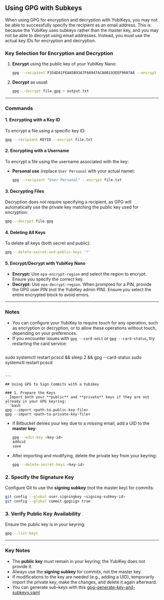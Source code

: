 ## Using GPG with Subkeys

When using GPG for encryption and decryption with YubiKeys, you may not be able to successfully specify the recipient as an email address. This is because the YubiKey uses subkeys rather than the master key, and you may not be able to decrypt using email addresses. Instead, you must use the actual key IDs for encryption and decryption.

### Key Selection for Encryption and Decryption
1. **Encrypt** using the public key of your YubiKey Nano:
   ```bash
   gpg --recipient F354D41FEAA5B93A7F66947ACA0B193EEF9607A8 --encrypt file.txt
   ```
2. **Decrypt** as usual:
   ```bash
   gpg --decrypt file.gpg > output.txt
   ```
---

### Commands

#### **1. Encrypting with a Key ID**
To encrypt a file using a specific key ID:
```bash
gpg --recipient KEYID --encrypt file.txt
```

#### **2. Encrypting with a Username**
To encrypt a file using the username associated with the key:
- **Personal use** (replace `User Personal` with your actual name):
  ```bash
  gpg --recipient "User Personal" --encrypt file.txt
  ```

#### **3. Decrypting Files**
Decryption does not require specifying a recipient, as GPG will automatically use the private key matching the public key used for encryption:
```bash
gpg --decrypt file.gpg
```

#### **4. Deleting All Keys**
To delete all keys (both secret and public):
```bash
gpg --delete-secret-and-public-keys '*'
```

#### **5. Encrypt/Decrypt with YubiKey Nano**
- **Encrypt:**
  Use `epa-encrypt-region` and select the region to encrypt. Ensure you specify the correct key.
- **Decrypt:**
  Use `epa-decrypt-region`. When prompted for a PIN, provide the GPG user PIN (not the YubiKey admin PIN). Ensure you select the entire encrypted block to avoid errors.

---

### Notes
- You can configure your YubiKey to require touch for any operation, such as encryption or decryption, or to allow these operations without touch, depending on your preferences.
- If you encounter issues with `gpg --card-edit` or `gpg --card-status`, try restarting the card service:
  ```bash
 sudo systemctl restart pcscd && sleep 2 && gpg --card-status sudo systemctl restart pcscd
  ```

---

## Using GPG to Sign Commits with a YubiKey

### 1. Prepare the Keys
- Import both your **public** and **private** keys if they are not already in your GPG keyring:
  ```bash
  gpg --import <path-to-public-key-file>
  gpg --import <path-to-private-key-file>
  ```
- If Bitbucket denies your key due to a missing email, add a UID to the **master key**:
  ```bash
  gpg --edit-key <key-id>
  adduid
  save
  ```
- After importing and modifying, delete the private key from your keyring:
  ```bash
  gpg --delete-secret-keys <key-id>
  ```

### 2. Specify the Signature Key
Configure Git to use the **signing subkey** (not the master key) for commits:
```bash
git config --global user.signingkey <signing-subkey-id>
git config --global commit.gpgsign true
```

### 3. Verify Public Key Availability
Ensure the public key is in your keyring:
```bash
gpg --list-keys
```

---

### Key Notes
- The **public key** must remain in your keyring; the YubiKey does not provide it.
- Always use the **signing subkey** for commits, not the master key.
- If modifications to the key are needed (e.g., adding a UID), temporarily import the private key, make the changes, and delete it again afterward.
-  You can generate sub-keys with this [gpg-generate-key-and-subkeys.yaml](gpg-generate-key-and-subkeys.yaml)
